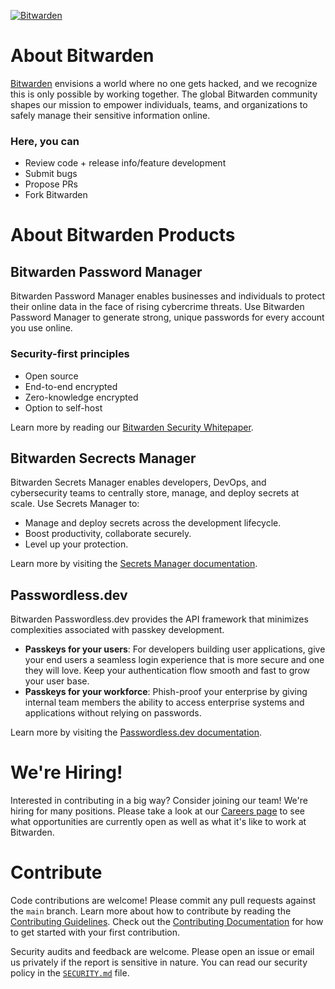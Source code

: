 <p align="left">
    <a href="https://bitwarden.com" target="_blank">
        <img src="https://github.com/bitwarden/.github/blob/main/images/logo-horizontal-blue.svg" alt="Bitwarden" />
    </a>
</p>

# About Bitwarden

<a href="https://bitwarden.com" target="_blank">Bitwarden</a> envisions a world where no one gets hacked, and we recognize this is only possible by working together. The global Bitwarden community shapes our mission to empower individuals, teams, and organizations to safely manage their sensitive information online.

### Here, you can
<ul>
    <li>Review code + release info/feature development
    <li>Submit bugs
    <li>Propose PRs
    <li>Fork Bitwarden
</ul>

# About Bitwarden Products

## Bitwarden Password Manager

Bitwarden Password Manager enables businesses and individuals to protect their online data in the face of rising cybercrime threats. Use Bitwarden Password Manager to generate strong, unique passwords for every account you use online.

### Security-first principles
<ul>
    <li>Open source
    <li>End-to-end encrypted
    <li>Zero-knowledge encrypted
    <li>Option to self-host
</ul>
Learn more by reading our <a href="https://bitwarden.com/help/bitwarden-security-white-paper/" target="_blank">Bitwarden Security Whitepaper</a>.

## Bitwarden Secrects Manager

Bitwarden Secrets Manager enables developers, DevOps, and cybersecurity teams to centrally store, manage, and deploy secrets at scale. Use Secrets Manager to:
<ul>
    <li>Manage and deploy secrets across the development lifecycle.
    <li>Boost productivity, collaborate securely.
    <li>Level up your protection.
</ul>
Learn more by visiting the <a href="https://bitwarden.com/help/secrets-manager-overview/" target="_blank">Secrets Manager documentation</a>.

## Passwordless.dev

Bitwarden Passwordless.dev provides the API framework that minimizes complexities associated with passkey development.
<ul>
    <li><b>Passkeys for your users</b>: For developers building user applications, give your end users a seamless login experience that is more secure and one they will love. Keep your authentication flow smooth and fast to grow your user base.
    <li><b>Passkeys for your workforce</b>: Phish-proof your enterprise by giving internal team members the ability to access enterprise systems and applications without relying on passwords.
</ul>
Learn more by visiting the <a href="https://docs.passwordless.dev/" target="_blank"> Passwordless.dev documentation</a>.
<p></p>

# We're Hiring!

Interested in contributing in a big way? Consider joining our team! We're hiring for many positions. Please take a look at our [Careers page](https://bitwarden.com/careers/) to see what opportunities are currently open as well as what it's like to work at Bitwarden.

# Contribute

Code contributions are welcome! Please commit any pull requests against the `main` branch. Learn more about how to contribute by reading the [Contributing Guidelines](https://contributing.bitwarden.com/contributing/). Check out the [Contributing Documentation](https://contributing.bitwarden.com/) for how to get started with your first contribution.

Security audits and feedback are welcome. Please open an issue or email us privately if the report is sensitive in nature. You can read our security policy in the [`SECURITY.md`](SECURITY.md) file.
